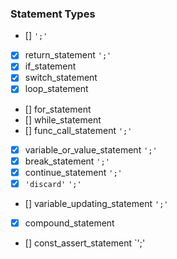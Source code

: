### Statement Types

- [] `';'`
- [x] return_statement `';'`
- [x] if_statement
- [x] switch_statement
- [x] loop_statement
- [] for_statement
- [] while_statement
- [] func_call_statement `';'`
- [x] variable_or_value_statement `';'`
- [x] break_statement `';'`
- [x] continue_statement `';'`
- [x] `'discard'` `';'`
- [] variable_updating_statement `';'`
- [x] compound_statement
- [] const_assert_statement `';'
